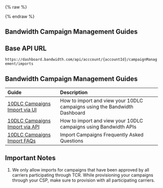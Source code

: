 {% raw %}
<section class="campaignManagementImportGuides">
{% endraw %}

# Bandwidth Campaign Management Guides

## Base API URL
`https://dashboard.bandwidth.com/api/acccount/{accountId}/campaignManagement/imports`

## Bandwidth Campaign Management Guides

| Guide                                                                                  | Description                                                                        |
|:---------------------------------------------------------------------------------------|:-----------------------------------------------------------------------------------|
| [10DLC Campaigns Import via UI](guides/bandwidth10dlcCampaignImportUiGuide.md)                | How to import and view your 10DLC campaigns using the Bandwidth Dashboard   |               
| [10DLC Campaigns Import via API](guides/bandwidth10dlcCampaignImportApiGuide.md)              | How to import and view your 10DLC campaigns using Bandwidth APIs            |                             
| [10DLC Campaigns Import FAQs](guides/campaignFaqs.md)                                         | Import Campaigns Frequently Asked Questions                                 |                             

## Important Notes
1. We only allow imports for campaigns that have been approved by all carriers participating through TCR. 
While provisioning your campaigns through your CSP, make sure to provision with all participating carriers. 

